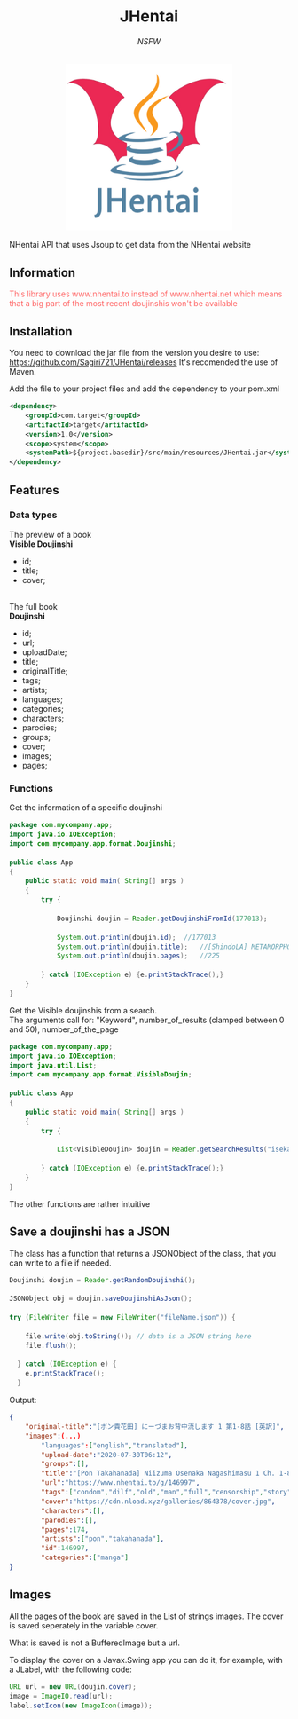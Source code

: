 <h1 align="center">JHentai</h1>
<h6 align="center">NSFW</h6>

<p align="center">
  <img width="300" height="300" src="https://github.com/Sagiri721/JHentai/blob/master/res/logo.png">
</p>

NHentai API that uses Jsoup to get data from the NHentai website

## Information
<p style="color: rgb(255, 102, 102)">This library uses www.nhentai.to instead of www.nhentai.net
which means that a big part of the most recent doujinshis won't be available</p>

## Installation
You need to download the jar file from the version you desire to use: https://github.com/Sagiri721/JHentai/releases
It's recomended the use of Maven.

Add the file to your project files and add the dependency to your pom.xml
```xml
<dependency>
    <groupId>com.target</groupId>
    <artifactId>target</artifactId>
    <version>1.0</version>
    <scope>system</scope>
    <systemPath>${project.basedir}/src/main/resources/JHentai.jar</systemPath>
</dependency>
```
## Features

### Data types
The preview of a book<br>
__Visible Doujinshi__
* id;
* title;
* cover;
<br><br>

The full book<br>
__Doujinshi__
* id;
* url;
* uploadDate;
* title;
* originalTitle;
* tags;
* artists;
* languages;
* categories;
* characters;
* parodies;
* groups;
* cover;
* images;  
* pages;

### Functions
Get the information of a specific doujinshi
```java
package com.mycompany.app;
import java.io.IOException;
import com.mycompany.app.format.Doujinshi;

public class App 
{
    public static void main( String[] args )
    {
        try {

            Doujinshi doujin = Reader.getDoujinshiFromId(177013);

            System.out.println(doujin.id);  //177013
            System.out.println(doujin.title);   //[ShindoLA] METAMORPHOSIS (Complete) [English]
            System.out.println(doujin.pages);   //225

        } catch (IOException e) {e.printStackTrace();}
    }
}
```
Get the Visible doujinshis from a search.<br>
The arguments call for: "Keyword", number_of_results (clamped between 0 and 50), number_of_the_page
```java
package com.mycompany.app;
import java.io.IOException;
import java.util.List;
import com.mycompany.app.format.VisibleDoujin;

public class App 
{
    public static void main( String[] args )
    {
        try {

            List<VisibleDoujin> doujin = Reader.getSearchResults("isekai", 50, 2);

        } catch (IOException e) {e.printStackTrace();}
    }
}
```

The other functions are rather intuitive

## Save a doujinshi has a JSON
The class has a function that returns a JSONObject of the class, that you can write to a file if needed.
```java
Doujinshi doujin = Reader.getRandomDoujinshi();

JSONObject obj = doujin.saveDoujinshiAsJson();

try (FileWriter file = new FileWriter("fileName.json")) {

    file.write(obj.toString()); // data is a JSON string here
    file.flush();

  } catch (IOException e) {
    e.printStackTrace();
  }
```
Output:
```json
{
    "original-title":"[ポン貴花田] にーづまお背中流します 1 第1-8話 [英訳]",
    "images":(...)
        "languages":["english","translated"],
        "upload-date":"2020-07-30T06:12",
        "groups":[],
        "title":"[Pon Takahanada] Niizuma Osenaka Nagashimasu 1 Ch. 1-8 [English] [HappyMerchants]",
        "url":"https://www.nhentai.to/g/146997",
        "tags":["condom","dilf","old","man","full","censorship","story","arc","big","breasts","bikini","dark","skin","kimono","milf","netorare","prostitution","swimsuit","incest","gyaru","mother","inseki"],
        "cover":"https://cdn.nload.xyz/galleries/864378/cover.jpg",
        "characters":[],
        "parodies":[],
        "pages":174,
        "artists":["pon","takahanada"],
        "id":146997,
        "categories":["manga"]
}
```

## Images
All the pages of the book are saved in the List of strings images.
The cover is saved seperately in the variable cover.

What is saved is not a BufferedImage but a url.

To display the cover on a Javax.Swing app you can do it, for example, with a JLabel, with  the following code:
```java
URL url = new URL(doujin.cover);
image = ImageIO.read(url);
label.setIcon(new ImageIcon(image));
```
